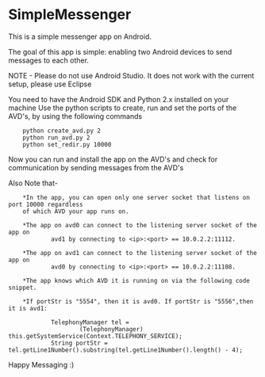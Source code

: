 SimpleMessenger
=====================

This is a simple messenger app on Android.

The goal of this app is simple: enabling two Android devices to send messages to each other.

NOTE - Please do not use Android Studio. It does not work with the current setup, please use Eclipse

You need to have the Android SDK and Python 2.x installed on your machine
Use the python scripts to create, run and set the ports of the AVD's, by using the following commands 

        python create_avd.py 2
        python run_avd.py 2
        python set_redir.py 10000
        
Now you can run and install the app on the AVD's and check for communication by sending messages from the AVD's

Also Note that-
        
        *In the app, you can open only one server socket that listens on port 10000 regardless
        of which AVD your app runs on.
        
        *The app on avd0 can connect to the listening server socket of the app on 
                avd1 by connecting to <ip>:<port> == 10.0.2.2:11112.
        
        *The app on avd1 can connect to the listening server socket of the app on 
                avd0 by connecting to <ip>:<port> == 10.0.2.2:11108.
        
        *The app knows which AVD it is running on via the following code snippet.
        
        *If portStr is "5554", then it is avd0. If portStr is "5556",then it is avd1:
        
                TelephonyManager tel =
                        (TelephonyManager) this.getSystemService(Context.TELEPHONY_SERVICE);
                String portStr = tel.getLine1Number().substring(tel.getLine1Number().length() - 4);

Happy Messaging :)
